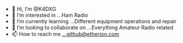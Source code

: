 - 👋 Hi, I’m @K4DXG
- 👀 I’m interested in ...Ham Radio
- 🌱 I’m currently learning ...Different equipment operations and repair
- 💞️ I’m looking to collaborate on ...Everything Amateur Radio related
- 📫 How to reach me ...github@etherion.com

<!---
K4DXG/K4DXG is a ✨ special ✨ repository because its `README.md` (this file) appears on your GitHub profile.
You can click the Preview link to take a look at your changes.
--->
